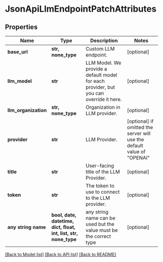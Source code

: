# JsonApiLlmEndpointPatchAttributes


## Properties
Name | Type | Description | Notes
------------ | ------------- | ------------- | -------------
**base_url** | **str, none_type** | Custom LLM endpoint. | [optional] 
**llm_model** | **str** | LLM Model. We provide a default model for each provider, but you can override it here. | [optional] 
**llm_organization** | **str, none_type** | Organization in LLM provider. | [optional] 
**provider** | **str** | LLM Provider. | [optional]  if omitted the server will use the default value of "OPENAI"
**title** | **str** | User-facing title of the LLM Provider. | [optional] 
**token** | **str** | The token to use to connect to the LLM provider. | [optional] 
**any string name** | **bool, date, datetime, dict, float, int, list, str, none_type** | any string name can be used but the value must be the correct type | [optional]

[[Back to Model list]](../README.md#documentation-for-models) [[Back to API list]](../README.md#documentation-for-api-endpoints) [[Back to README]](../README.md)


